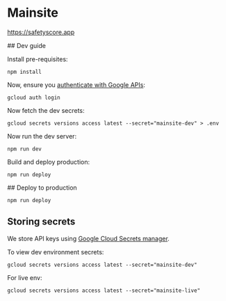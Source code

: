 # Mainsite

https://safetyscore.app

## Dev guide

Install pre-requisites:

```shell
npm install
```

Now, ensure you [authenticate with Google APIs](https://cloud.google.com/docs/authentication/getting-started):

```shell
gcloud auth login
```

Now fetch the dev secrets:

```shell
gcloud secrets versions access latest --secret="mainsite-dev" > .env
```

Now run the dev server:

```shell
npm run dev
```

Build and deploy production:

```shell
npm run deploy
```

## Deploy to production

```shell
npm run deploy
```

## Storing secrets

We store API keys using [Google Cloud Secrets manager](https://cloud.google.com/secret-manager).

To view dev environment secrets:

```shell
gcloud secrets versions access latest --secret="mainsite-dev"
```

For live env:

```shell
gcloud secrets versions access latest --secret="mainsite-live"
```
